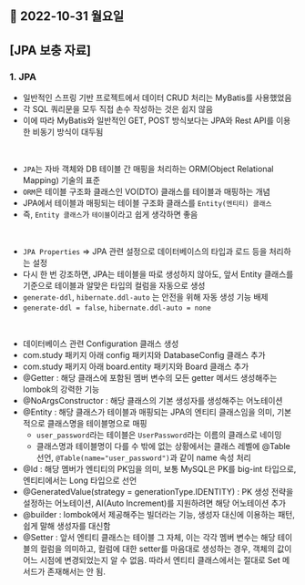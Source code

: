## 🔸 2022-10-31 월요일

## [JPA 보충 자료]

### 1. JPA

- 일반적인 스프링 기반 프로젝트에서 데이터 CRUD 처리는 MyBatis를 사용했었음
- 각 SQL 쿼리문을 모두 직접 손수 작성하는 것은 쉽지 않음
- 이에 따라 MyBatis와 일반적인 GET, POST 방식보다는 JPA와 Rest API를 이용한 비동기 방식이 대두됨

<br>

- `JPA`는 자바 객체와 DB 테이블 간 매핑을 처리하는 ORM(Object Relational Mapping) 기술의 표준
- `ORM`은 테이블 구조화 클래스인 VO(DTO) 클래스를 테이블과 매핑하는 개념
- JPA에서 테이블과 매핑되는 테이블 구조화 클래스를 `Entity(엔티티) 클래스`
- 즉, `Entity 클래스`가 `테이블`이라고 쉽게 생각하면 좋음

<br>

- `JPA Properties` => JPA 관련 설정으로 데이터베이스의 타입과 로드 등을 처리하는 설정
- 다시 한 번 강조하면, JPA는 테이블을 따로 생성하지 않아도, 앞서 Entity 클래스를 기준으로 테이블과 알맞은 타입의 컬럼을 자동으로 생성
- `generate-ddl`, `hibernate.ddl-auto` 는 안전을 위해 자동 생성 기능 배제
- `generate-ddl = false`, `hibernate.ddl-auto = none`

<br>

- 데이터베이스 관련 Configuration 클래스 생성
- com.study 패키지 아래 config 패키지와 DatabaseConfig 클래스 추가
- com.study 패키지 아래 board.entity 패키지와 Board 클래스 추가
- @Getter : 해당 클래스에 포함된 멤버 변수의 모든 getter 메서드 생성해주는 lombok의 강력한 기능
- @NoArgsConstructor : 해당 클래스의 기본 생성자를 생성해주는 어노테이션
- @Entity : 해당 클래스가 테이블과 매핑되는 JPA의 엔티티 클래스임을 의미, 기본적으로 클래스명을 테이블명으로 매핑
    - `user_password`라는 테이블은 `UserPassword`라는 이름의 클래스로 네이밍
    - 클래스명과 테이블명이 다를 수 밖에 없는 상황에서는 클래스 레벨에 @Table 선언, `@Table(name="user_password")`과 같이 name 속성 처리
- @Id : 해당 멤버가 엔티티의 PK임을 의미, 보통 MySQL은 PK를 big-int 타입으로, 엔티티에서는 Long 타입으로 선언
- @GeneratedValue(strategy = generationType.IDENTITY) : PK 생성 전략을 설정하는 어노테이션, AI(Auto Increment)를 지원하려면 해당 어노테이션 추가
- @builder : lombok에서 제공해주는 빌더라는 기능, 생성자 대신에 이용하는 패턴, 쉽게 말해 생성자를 대신함
- @Setter : 앞서 엔티티 클래스는 테이블 그 자체, 이는 각각 멤버 변수는 해당 테이블의 컬럼을 의미하고, 컬럼에 대한 setter를 마음대로 생성하는 경우, 객체의 값이 어느 시점에 변경되었는지 알 수
  없음. 따라서 엔티티 클래스에서는 절대로 Set 메서드가 존재해서는 안 됨.
